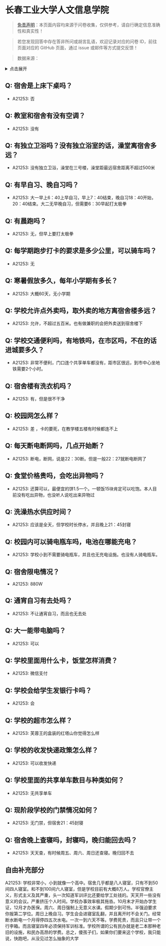 # 长春工业大学人文信息学院

> [免责声明](https://colleges.chat/#_3)：本页面内容均来源于问卷收集，仅供参考，请自行确定信息准确性和真实性！

> 若您发现回答中存在答非所问或胡言乱语，欢迎记录对应的问卷 ID，前往页面对应的 GitHub 页面，通过 issue 或邮件等方式提交反馈！

> 数据来源：

<details><summary>点击展开</summary>
<ul>
<li>A21253: 匿名 (2023 年 11 月)</li>
</ul>
</details>

## Q: 宿舍是上床下桌吗？

- A21253: 否

## Q: 教室和宿舍有没有空调？

- A21253: 没有

## Q: 有独立卫浴吗？没有独立浴室的话，澡堂离宿舍多远？

- A21253: 没有独立卫浴，澡堂在三号楼，澡堂距最远宿舍距离不超过500米

## Q: 有早自习、晚自习吗？

- A21253: 大一早上6：40上早自习，早上7：40结束，晚自习18：40开始，20：40结束。大二无早晚自习，但需要6：30早起打太极拳

## Q: 有晨跑吗？

- A21253: 无，但早上要打太极拳

## Q: 每学期跑步打卡的要求是多少公里，可以骑车吗？

- A21253: 无

## Q: 寒暑假放多久，每年小学期有多长？

- A21253: 大概60天，无小学期

## Q: 学校允许点外卖吗，取外卖的地方离宿舍楼多远？

- A21253: 允许，不超过五百米。也有做兼职的会把外卖送到宿舍楼下

## Q: 学校交通便利吗，有地铁吗，在市区吗，不在的话进城要多久？

- A21253: 非常不便利，门口连个共享单车都没有，距市区很远，到市中心坐地铁需要2个小时。

## Q: 宿舍楼有洗衣机吗？

- A21253: 有，但是很不干净

## Q: 校园网怎么样？

- A21253: 差 ，卡的要死，在教学楼五楼有时候都连不上

## Q: 每天断电断网吗，几点开始断？

- A21253: 断电，断网，说是22：30断。但是一般22：27就断电断网了

## Q: 食堂价格贵吗，会吃出异物吗？

- A21253: 还算可以，最便宜的饼1.5一个。一顿饭15块肯定可以吃饱。本人目前没有吃出异物，也没听人说吃出来异物过

## Q: 洗澡热水供应时间？

- A21253: 应该是全天，但学校时长停水，并且晚上21：45封寝

## Q: 校园内可以骑电瓶车吗，电池在哪能充电？

- A21253: 学校小到不需要骑电瓶车，并且也无充电设施。也没有人骑电瓶车。

## Q: 宿舍限电情况？

- A21253: 880W

## Q: 通宵自习有去处吗？

- A21253: 不让通宵自习，而且也无去处

## Q: 大一能带电脑吗？

- A21253: 可以

## Q: 学校里面用什么卡，饭堂怎样消费？

- A21253: 微信支付

## Q: 学校会给学生发银行卡吗？

- A21253: 会

## Q: 学校的超市怎么样？

- A21253: 芙蓉王的盒装的红塔山你觉得怎么样

## Q: 学校的收发快递政策怎么样？

- A21253: 可以收发快递

## Q: 学校里面的共享单车数目与种类如何？

- A21253: 无共享单车

## Q: 现阶段学校的门禁情况如何？

- A21253: 无门禁，但宿舍21：45封寝

## Q: 宿舍晚上查寝吗，封寝吗，晚归能回去吗？

- A21253: 天天查，有时候周五、周六、周日还查寝。晚归回不去

## 自由补充部分

A21253: 学校非常小，小到就像一个高中。宿舍几乎都是八人寝室，只有不到50间四人寝室。和不到100间六人寝室，但是学校目前有大概8万人。学校官僚主义，形式主义及其严重，头一次知道军训评比还要给学工处钱的。天天开一些没有意义的会议。严重挤压个人时间。学校办事效率极其拖沓。10月末才开始办学生证，12月才办医保。周六、周日强制上无意义水课。假期少到可怜。半强迫要求你报第二学位。周日上晚自习。学生会会进寝室乱翻，并且离开时不会关门。经常断水断电一个月得停四五次水电。一次一到六天不等。学费死贵，而且只让带一个行李箱。而且寝室四年必须保持军训标准。学校所谓的公有民办就是老二本那种老旧的设施，和民办高昂的学费。总之，傻孩子们，如果你们要来这个学校，我只能说，快跑吧，从没见过怎么抽象的大学